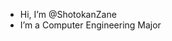 - Hi, I’m @ShotokanZane
- I’m a Computer Engineering Major
<!---
ShotokanZane/ShotokanZane is a ✨ special ✨ repository because its `README.md` (this file) appears on your GitHub profile.
You can click the Preview link to take a look at your changes.
--->
